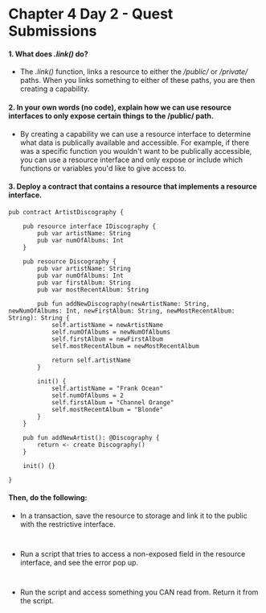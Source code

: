# Chapter 4 Day 2 - Quest Submissions

#### 1. What does _.link()_ do?
- The _.link()_ function, links a resource to either the _/public/_ or _/private/_ paths. When you links something to either of these paths, you are then creating a capability. 

#### 2. In your own words (no code), explain how we can use resource interfaces to only expose certain things to the /public/ path.
-  By creating a capability we can use a resource interface to determine what data is publically available and accessible.  For example, if there was a specific function you wouldn't want to be publically accessible, you can use a resource interface and only expose or include which functions or variables you'd like to give access to. 

#### 3. Deploy a contract that contains a resource that implements a resource interface. 
```Cadence
pub contract ArtistDiscography {
 
    pub resource interface IDiscography {
        pub var artistName: String
        pub var numOfAlbums: Int
    }

    pub resource Discography {
        pub var artistName: String
        pub var numOfAlbums: Int
        pub var firstAlbum: String
        pub var mostRecentAlbum: String

        pub fun addNewDiscography(newArtistName: String, newNumOfAlbums: Int, newFirstAlbum: String, newMostRecentAlbum: String): String {
            self.artistName = newArtistName
            self.numOfAlbums = newNumOfAlbums
            self.firstAlbum = newFirstAlbum
            self.mostRecentAlbum = newMostRecentAlbum

            return self.artistName
        }

        init() {
            self.artistName = "Frank Ocean"
            self.numOfAlbums = 2
            self.firstAlbum = "Channel Orange"
            self.mostRecentAlbum = "Blonde"
        }
    } 

    pub fun addNewArtist(): @Discography {
        return <- create Discography()
    }

    init() {}

}
```

#### Then, do the following:
- In a transaction, save the resource to storage and link it to the public with the restrictive interface.
```Cadence


```

- Run a script that tries to access a non-exposed field in the resource interface, and see the error pop up.
```Cadence


```

- Run the script and access something you CAN read from. Return it from the script.
```Cadence


```
